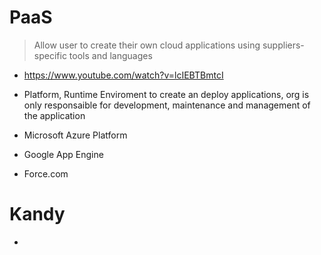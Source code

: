 # PaaS

> Allow user to create their own cloud applications using suppliers-specific tools and languages

- https://www.youtube.com/watch?v=lcIEBTBmtcI

- Platform, Runtime Enviroment to create an deploy applications, org is only responsaible for development, maintenance and management of the application

- Microsoft Azure Platform
- Google App Engine
- Force.com

# Kandy

- [](https://www.genband.com/solutions/communications-service-providers/embedded-communications/kandy-platform-service-paas)
